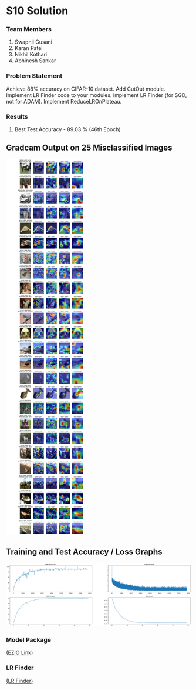 # S10 Solution

### Team Members
1. Swapnil Gusani
2. Karan Patel
3. Nikhil Kothari
4. Abhinesh Sankar

### Problem Statement
Achieve 88% accuracy on CIFAR-10 dataset. Add CutOut module. Implement LR Finder code to your modules. Implement LR Finder (for SGD, not for ADAM).
Implement ReduceLROnPlateau.

### Results
1. Best Test Accuracy - 89.03 % (46th Epoch)

## Gradcam Output on 25 Misclassified Images
![Gradcam Output](https://raw.githubusercontent.com/swapniel99/ezio/master/S10/resources/gradcam_images.png "Output")

## Training and Test Accuracy / Loss Graphs
![Loss/Accuracy](https://raw.githubusercontent.com/swapniel99/ezio/master/S10/resources/accuracy_loss_graph.png "Graph")


### Model Package
[(EZIO Link)](https://github.com/swapniel99/ezio/tree/master/ezio) 

### LR Finder
[(LR Finder)](https://github.com/swapniel99/ezio/blob/master/ezio/utils/lr_finder.py)
